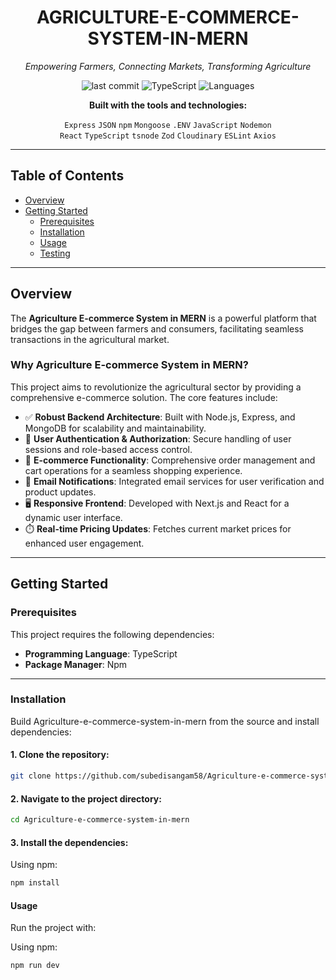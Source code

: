 <div align="center">
  
# AGRICULTURE-E-COMMERCE-SYSTEM-IN-MERN

*Empowering Farmers, Connecting Markets, Transforming Agriculture*

![last commit](https://img.shields.io/github/last-commit/subedisangam58/Agriculture-e-commerce-system-in-mern)
![TypeScript](https://img.shields.io/badge/typescript-99.5%25-blue)
![Languages](https://img.shields.io/badge/languages-3-brightgreen)

**Built with the tools and technologies:**

`Express` `JSON` `npm` `Mongoose` `.ENV` `JavaScript` `Nodemon`  
`React` `TypeScript` `tsnode` `Zod` `Cloudinary` `ESLint` `Axios`

</div>

---

## Table of Contents

- [Overview](#overview)
- [Getting Started](#getting-started)
  - [Prerequisites](#prerequisites)
  - [Installation](#installation)
  - [Usage](#usage)
  - [Testing](#testing)

---

## Overview

The **Agriculture E-commerce System in MERN** is a powerful platform that bridges the gap between farmers and consumers, facilitating seamless transactions in the agricultural market.

### Why Agriculture E-commerce System in MERN?

This project aims to revolutionize the agricultural sector by providing a comprehensive e-commerce solution. The core features include:

- ✅ **Robust Backend Architecture**: Built with Node.js, Express, and MongoDB for scalability and maintainability.
- 🔐 **User Authentication & Authorization**: Secure handling of user sessions and role-based access control.
- 🛒 **E-commerce Functionality**: Comprehensive order management and cart operations for a seamless shopping experience.
- 📧 **Email Notifications**: Integrated email services for user verification and product updates.
- 🖥️ **Responsive Frontend**: Developed with Next.js and React for a dynamic user interface.
- ⏱️ **Real-time Pricing Updates**: Fetches current market prices for enhanced user engagement.

---

## Getting Started

### Prerequisites

This project requires the following dependencies:

- **Programming Language**: TypeScript  
- **Package Manager**: Npm

---

### Installation

Build Agriculture-e-commerce-system-in-mern from the source and install dependencies:

#### 1. Clone the repository:

```bash
git clone https://github.com/subedisangam58/Agriculture-e-commerce-system-in-mern
```
#### 2. Navigate to the project directory:
```bash
cd Agriculture-e-commerce-system-in-mern
```
#### 3. Install the dependencies:
Using npm:
```bash
npm install
```
#### Usage
Run the project with:

Using npm:
```bash
npm run dev
```
